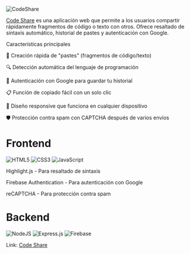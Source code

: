 ![CodeShare](https://socialify.git.ci/jorgegarv/CodeShare/image?custom_description=Comparte+c%C3%B3digo+y+texto+f%C3%A1cilmente&description=1&font=KoHo&name=1&owner=1&pattern=Brick+Wall&theme=Light)

[Code Share](https://codeshare-eams.onrender.com)
es una aplicación web que permite a los usuarios compartir rápidamente fragmentos de código o texto con otros. Ofrece resaltado de sintaxis automático, historial de pastes y autenticación con Google.

Características principales

📝 Creación rápida de "pastes" (fragmentos de código/texto)

🔍 Detección automática del lenguaje de programación

🔐 Autenticación con Google para guardar tu historial

📋 Función de copiado fácil con un solo clic

📱 Diseño responsive que funciona en cualquier dispositivo

🛡️ Protección contra spam con CAPTCHA después de varios envíos

# Frontend

![HTML5](https://img.shields.io/badge/html5-%23E34F26.svg?style=for-the-badge&logo=html5&logoColor=white)
![CSS3](https://img.shields.io/badge/css3-%231572B6.svg?style=for-the-badge&logo=css3&logoColor=white)
![JavaScript](https://img.shields.io/badge/javascript-%23323330.svg?style=for-the-badge&logo=javascript&logoColor=%23F7DF1E)

Highlight.js - Para resaltado de sintaxis

Firebase Authentication - Para autenticación con Google

reCAPTCHA - Para protección contra spam

# Backend

![NodeJS](https://img.shields.io/badge/node.js-6DA55F?style=for-the-badge&logo=node.js&logoColor=white)
![Express.js](https://img.shields.io/badge/express.js-%23404d59.svg?style=for-the-badge&logo=express&logoColor=%2361DAFB)
![Firebase](https://img.shields.io/badge/firebase-a08021?style=for-the-badge&logo=firebase&logoColor=ffcd34)

Link: [Code Share](https://codeshare-eams.onrender.com)
